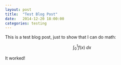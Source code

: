 ```yaml
---
layout: post
title:  "Test Blog Post"
date:   2014-12-20 18:00:00
categories: testing
---
```

This is a test blog post, just to show that I can do math:

$$\int_0^1 f(x)\; dx$$

It worked!
